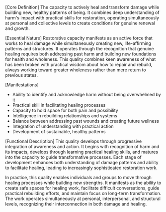 [Core Definition]
The capacity to actively heal and transform damage while building new, healthy patterns of being. It combines deep understanding of harm's impact with practical skills for restoration, operating simultaneously at personal and collective levels to create conditions for genuine renewal and growth.

[Essential Nature]
Restorative capacity manifests as an active force that works to heal damage while simultaneously creating new, life-affirming patterns and structures. It operates through the recognition that genuine healing requires both addressing past harm and building new foundations for health and wholeness. This quality combines keen awareness of what has been broken with practical wisdom about how to repair and rebuild, always working toward greater wholeness rather than mere return to previous states.

[Manifestations]
- Ability to identify and acknowledge harm without being overwhelmed by it
- Practical skill in facilitating healing processes
- Capacity to hold space for both pain and possibility
- Intelligence in rebuilding relationships and systems
- Balance between addressing past wounds and creating future wellness
- Integration of understanding with practical action
- Development of sustainable, healthy patterns

[Functional Description]
This quality develops through progressive integration of awareness and action. It begins with recognition of harm and its impacts, develops through learning practical healing skills, and matures into the capacity to guide transformative processes. Each stage of development enhances both understanding of damage patterns and ability to facilitate healing, leading to increasingly sophisticated restoration work.

In practice, this quality enables individuals and groups to move through healing processes while building new strengths. It manifests as the ability to create safe spaces for healing work, facilitate difficult conversations, guide practical rebuilding efforts, and maintain focus on long-term transformation. The work operates simultaneously at personal, interpersonal, and structural levels, recognizing their interconnection in both damage and healing.